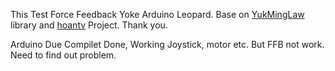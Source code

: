 This Test Force Feedback Yoke Arduino Leopard. Base on [YukMingLaw](https://github.com/YukMingLaw/ArduinoJoystickWithFFBLibrary) library and [hoantv](https://github.com/hoantv/VNWheel) Project. Thank you.

Arduino Due Compilet Done, Working Joystick, motor etc. But FFB not work. Need to find out problem.
